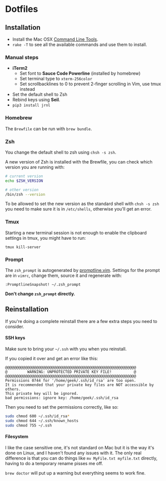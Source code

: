 # Dotfiles

## Installation

* Install the Mac OSX [Command Line Tools](https://developer.apple.com/downloads/index.action).
* `rake -T` to see all the available commands and use them to install.

### Manual steps

* **iTerm2**
    * Set font to **Sauce Code Powerline** (installed by homebrew)
    * Set terminal type to `xterm-256color`
    * Set scrollbacklines to 0 to prevent 2-finger scrolling in Vim, use tmux instead
* Set the default shell to Zsh
* Rebind keys using **Seil**.
* `pip3 install jrnl`

### Homebrew

The `Brewfile` can be run with `brew bundle`.

### Zsh

You change the default shell to zsh using `chsh -s zsh`.

A new version of Zsh is installed with the Brewfile, you can check which version you are
running with:

```bash
# current version
echo $ZSH_VERSION

# other version
/bin/zsh --version
```

To be allowed to set the new version as the standard shell with `chsh -s zsh` you need to
make sure it is in `/etc/shells`, otherwise you'll get an error.

### Tmux

Starting a new terminal session is not enough to enable the clipboard settings in tmux, you might have to run:

    tmux kill-server

### Prompt

The `zsh_prompt` is autogenerated by
[promptline.vim](https://github.com/edkolev/promptline.vim).  Settings for the
prompt are in `vimrc`, change them, source it and regenerate with:

    :PromptlineSnapshot! ~/.zsh_prompt

**Don't change `zsh_prompt` directly.**

## Reinstallation

If you're doing a complete reinstall there are a few extra steps you need to
consider.

#### SSH keys

Make sure to bring your `~/.ssh` with you when you reinstall.

If you copied it over and get an error like this:

    @@@@@@@@@@@@@@@@@@@@@@@@@@@@@@@@@@@@@@@@@@@@@@@@@@@@@@@@@@@
    @         WARNING: UNPROTECTED PRIVATE KEY FILE!          @
    @@@@@@@@@@@@@@@@@@@@@@@@@@@@@@@@@@@@@@@@@@@@@@@@@@@@@@@@@@@
    Permissions 0744 for '/home/geek/.ssh/id_rsa' are too open.
    It is recommended that your private key files are NOT accessible by others.
    This private key will be ignored.
    bad permissions: ignore key: /home/geek/.ssh/id_rsa

Then you need to set the permissions correctly, like so:

```bash
sudo chmod 600 ~/.ssh/id_rsa*
sudo chmod 644 ~/.ssh/known_hosts
sudo chmod 755 ~/.ssh
```

#### Filesystem

I like the case sensitive one, it's not standard on Mac but it is the way it's
done on Linux, and I haven't found any issues with it. The only real difference
is that you can do things like `mv MyFile.txt myfile.txt` directly, having to
do a temporary rename pisses me off.

`brew doctor` will put up a warning but everything seems to work fine.
